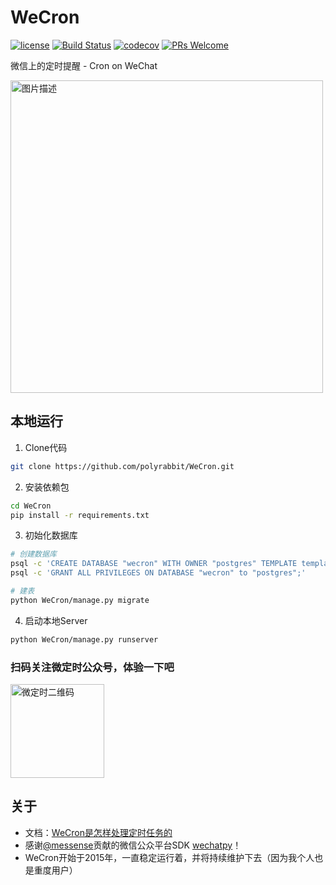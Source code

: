 # WeCron

[![license](https://img.shields.io/badge/License-GPLv3-blue.svg)](https://github.com/polyrabbit/WeCron/blob/master/LICENSE)
[![Build Status](https://api.travis-ci.org/polyrabbit/WeCron.svg)](https://travis-ci.org/polyrabbit/WeCron)
[![codecov](https://codecov.io/gh/polyrabbit/WeCron/branch/master/graph/badge.svg)](https://codecov.io/gh/polyrabbit/WeCron)
[![PRs Welcome](https://img.shields.io/badge/PRs-welcome-brightgreen.svg)](https://github.com/polyrabbit/WeCron/pulls)

微信上的定时提醒 - Cron on WeChat

<p>
<a href="http://wecron.betacat.io" class="rich-diff-level-one">
  <img src="https://user-images.githubusercontent.com/2657334/34242455-7c9ae230-e656-11e7-8420-3da003d87ce5.jpeg" height="500" alt="图片描述" align=center />
</a>
</p>

## 本地运行

1. Clone代码

```bash
git clone https://github.com/polyrabbit/WeCron.git
```

2. 安装依赖包

```bash
cd WeCron
pip install -r requirements.txt
```

3. 初始化数据库

```bash
# 创建数据库
psql -c 'CREATE DATABASE "wecron" WITH OWNER "postgres" TEMPLATE template0 ENCODING="UTF8" CONNECTION LIMIT=-1;'
psql -c 'GRANT ALL PRIVILEGES ON DATABASE "wecron" to "postgres";'

# 建表
python WeCron/manage.py migrate
```

4. 启动本地Server

```bash
python WeCron/manage.py runserver
```

### 扫码关注微定时公众号，体验一下吧
<p>
<a href="http://wecron.betacat.io" class="rich-diff-level-one">
  <img src="https://camo.githubusercontent.com/6f87c83d4bb324babcf1fd94751cf1ead16be13e/687474703a2f2f7778332e73696e61696d672e636e2f6d773639302f61633437323334386c793166696c646438686d677a6a323037363037366467612e6a7067" alt="微定时二维码" data-canonical-src="http://wx3.sinaimg.cn/mw690/ac472348ly1fildd8hmgzj2076076dga.jpg" height="150">
</a>
</p>

## 关于

* 文档：[WeCron是怎样处理定时任务的
](http://blog.betacat.io/post/how-wecron-schedules/)
* 感谢[@messense](https://github.com/messense)贡献的微信公众平台SDK [wechatpy](http://docs.wechatpy.org)！
* WeCron开始于2015年，一直稳定运行着，并将持续维护下去（因为我个人也是重度用户）
